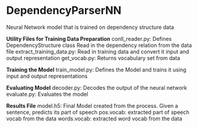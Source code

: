 # DependencyParserNN
Neural Network model that is trained on dependency structure data 

**Utility Files for Training Data Preparation**
conll_reader.py: Defines DependencyStructure class Read in the dependency relation from the data file
extract_training_data.py: Read in training data and convert it input and output representation
get_vocab.py: Returns vocabulary set from data

**Training the Model**
train_model.py: Defines the Model and trains it using input and output representations

**Evaluating Model**
decoder.py: Decodes the output of the neural network
evaluate.py: Evaluates the model

**Results File**
model.h5: Final Model created from the process. Given a sentence, predicts its part of speech 
pos.vocab: extracted part of speech vocab from the data
words.vocab: extracted word vocab from the data

